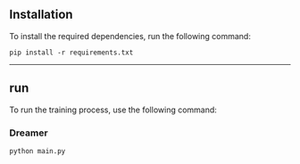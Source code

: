 ## Installation

To install the required dependencies, run the following command:

```
pip install -r requirements.txt
```

<hr/>

## run

To run the training process, use the following command:

### Dreamer
```
python main.py
```
```

